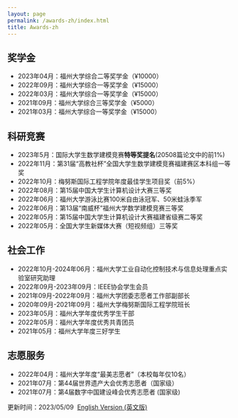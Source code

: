 ```yaml
---
layout: page
permalink: /awards-zh/index.html
title: Awards-zh
---
```


## 奖学金

- 2023年04月：福州大学综合二等奖学金（¥10000）
- 2022年09月：福州大学综合一等奖学金（¥15000）
- 2022年03月：福州大学综合一等奖学金（¥15000）
- 2021年09月：福州大学综合三等奖学金（¥5000）
- 2021年03月：福州大学综合一等奖学金（¥15000）

## 科研竞赛

- 2023年5月：国际大学生数学建模竞赛**特等奖提名**(20508篇论文中的前1%)
- 2022年11月：第31届“高教社杯”全国大学生数学建模竞赛福建赛区本科组一等奖
- 2022年10月：梅努斯国际工程学院年度最佳学生项目奖（前5%）
- 2022年08月：第15届中国大学生计算机设计大赛三等奖
- 2022年06月：福州大学游泳比赛100米自由泳冠军、50米蛙泳季军
- 2022年06月：第13届“南威杯”福州大学数学建模竞赛三等奖
- 2022年05月：第15届中国大学生计算机设计大赛福建省级赛二等奖
- 2022年05月：全国大学生新媒体大赛（短视频组）三等奖

## 社会工作

- 2022年10月-2024年06月：福州大学工业自动化控制技术与信息处理重点实验室研究助理
- 2022年09月-2023年09月：IEEE协会学生会员
- 2021年09月-2022年09月：福州大学团委志愿者工作部副部长
- 2020年09月-2021年09月：福州大学梅努斯国际工程学院班长
- 2023年05月：福州大学年度优秀学生干部
- 2022年05月：福州大学年度优秀共青团员
- 2021年05月：福州大学年度三好学生

## 志愿服务

- 2022年04月：福州大学年度“最美志愿者”（本校每年仅10名）
- 2021年07月：第44届世界遗产大会优秀志愿者（国家级）
- 2021年07月：第4届数字中国建设峰会优秀志愿者 (国家级)

更新时间：2023/05/09&nbsp;   [English Version (英文版)](https://caihanlin.com/awards/)
